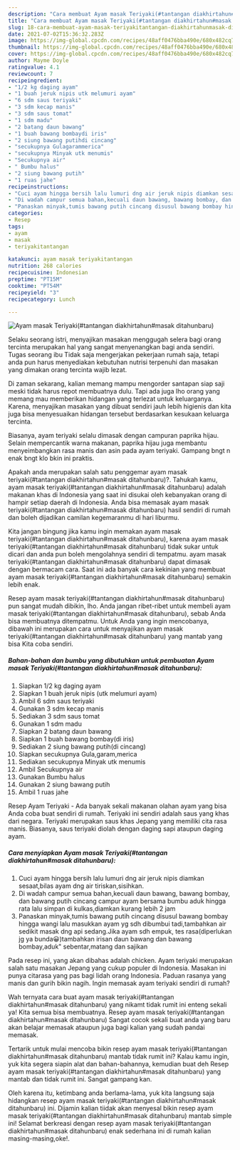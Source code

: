 ```yaml
---
description: "Cara membuat Ayam masak Teriyaki(#tantangan diakhirtahun#masak ditahunbaru) yang enak Untuk Jualan"
title: "Cara membuat Ayam masak Teriyaki(#tantangan diakhirtahun#masak ditahunbaru) yang enak Untuk Jualan"
slug: 18-cara-membuat-ayam-masak-teriyakitantangan-diakhirtahunmasak-ditahunbaru-yang-enak-untuk-jualan
date: 2021-07-02T15:36:32.283Z
image: https://img-global.cpcdn.com/recipes/48aff0476bba490e/680x482cq70/ayam-masak-teriyakitantangan-diakhirtahunmasak-ditahunbaru-foto-resep-utama.jpg
thumbnail: https://img-global.cpcdn.com/recipes/48aff0476bba490e/680x482cq70/ayam-masak-teriyakitantangan-diakhirtahunmasak-ditahunbaru-foto-resep-utama.jpg
cover: https://img-global.cpcdn.com/recipes/48aff0476bba490e/680x482cq70/ayam-masak-teriyakitantangan-diakhirtahunmasak-ditahunbaru-foto-resep-utama.jpg
author: Mayme Doyle
ratingvalue: 4.1
reviewcount: 7
recipeingredient:
- "1/2 kg daging ayam"
- "1 buah jeruk nipis utk melumuri ayam"
- "6 sdm saus teriyaki"
- "3 sdm kecap manis"
- "3 sdm saus tomat"
- "1 sdm madu"
- "2 batang daun bawang"
- "1 buah bawang bombaydi iris"
- "2 siung bawang putihdi cincang"
- "secukupnya Gulagarammerica"
- "secukupnya Minyak utk menumis"
- "Secukupnya air"
- " Bumbu halus"
- "2 siung bawang putih"
- "1 ruas jahe"
recipeinstructions:
- "Cuci ayam hingga bersih lalu lumuri dng air jeruk nipis diamkan sesaat,bilas ayam dng air tiriskan,sisihkan."
- "Di wadah campur semua bahan,kecuali daun bawang, bawang bombay, dan bawang putih cincang campur ayam bersama bumbu aduk hingga rata lalu simpan di kulkas,diamkan kurang lebih 2 jam"
- "Panaskan minyak,tumis bawang putih cincang disusul bawang bombay hingga wangi lalu masukkan ayam yg sdh dibumbui tadi,tambahkan air sedikit masak dng api sedang.Jika ayam sdh empuk, tes rasa(diperlukan jg ya bunda😀)tambahkan irisan daun bawang dan bawang bombay,aduk&#34; sebentar,matang dan sajikan"
categories:
- Resep
tags:
- ayam
- masak
- teriyakitantangan

katakunci: ayam masak teriyakitantangan 
nutrition: 268 calories
recipecuisine: Indonesian
preptime: "PT15M"
cooktime: "PT54M"
recipeyield: "3"
recipecategory: Lunch

---
```



![Ayam masak Teriyaki(#tantangan diakhirtahun#masak ditahunbaru)](https://img-global.cpcdn.com/recipes/48aff0476bba490e/680x482cq70/ayam-masak-teriyakitantangan-diakhirtahunmasak-ditahunbaru-foto-resep-utama.jpg)

Selaku seorang istri, menyajikan masakan menggugah selera bagi orang tercinta merupakan hal yang sangat menyenangkan bagi anda sendiri. Tugas seorang ibu Tidak saja mengerjakan pekerjaan rumah saja, tetapi anda pun harus menyediakan kebutuhan nutrisi terpenuhi dan masakan yang dimakan orang tercinta wajib lezat.

Di zaman  sekarang, kalian memang mampu mengorder santapan siap saji meski tidak harus repot membuatnya dulu. Tapi ada juga lho orang yang memang mau memberikan hidangan yang terlezat untuk keluarganya. Karena, menyajikan masakan yang dibuat sendiri jauh lebih higienis dan kita juga bisa menyesuaikan hidangan tersebut berdasarkan kesukaan keluarga tercinta. 

Biasanya, ayam teriyaki selalu dimasak dengan campuran paprika hijau. Selain mempercantik warna makanan, paprika hijau juga membantu menyeimbangkan rasa manis dan asin pada ayam teriyaki. Gampang bngt n enak bngt klo bkin ini praktis.

Apakah anda merupakan salah satu penggemar ayam masak teriyaki(#tantangan diakhirtahun#masak ditahunbaru)?. Tahukah kamu, ayam masak teriyaki(#tantangan diakhirtahun#masak ditahunbaru) adalah makanan khas di Indonesia yang saat ini disukai oleh kebanyakan orang di hampir setiap daerah di Indonesia. Anda bisa memasak ayam masak teriyaki(#tantangan diakhirtahun#masak ditahunbaru) hasil sendiri di rumah dan boleh dijadikan camilan kegemaranmu di hari liburmu.

Kita jangan bingung jika kamu ingin memakan ayam masak teriyaki(#tantangan diakhirtahun#masak ditahunbaru), karena ayam masak teriyaki(#tantangan diakhirtahun#masak ditahunbaru) tidak sukar untuk dicari dan anda pun boleh mengolahnya sendiri di tempatmu. ayam masak teriyaki(#tantangan diakhirtahun#masak ditahunbaru) dapat dimasak dengan bermacam cara. Saat ini ada banyak cara kekinian yang membuat ayam masak teriyaki(#tantangan diakhirtahun#masak ditahunbaru) semakin lebih enak.

Resep ayam masak teriyaki(#tantangan diakhirtahun#masak ditahunbaru) pun sangat mudah dibikin, lho. Anda jangan ribet-ribet untuk membeli ayam masak teriyaki(#tantangan diakhirtahun#masak ditahunbaru), sebab Anda bisa membuatnya ditempatmu. Untuk Anda yang ingin mencobanya, dibawah ini merupakan cara untuk menyajikan ayam masak teriyaki(#tantangan diakhirtahun#masak ditahunbaru) yang mantab yang bisa Kita coba sendiri.

<!--inarticleads1-->

##### Bahan-bahan dan bumbu yang dibutuhkan untuk pembuatan Ayam masak Teriyaki(#tantangan diakhirtahun#masak ditahunbaru):

1. Siapkan 1/2 kg daging ayam
1. Siapkan 1 buah jeruk nipis (utk melumuri ayam)
1. Ambil 6 sdm saus teriyaki
1. Gunakan 3 sdm kecap manis
1. Sediakan 3 sdm saus tomat
1. Gunakan 1 sdm madu
1. Siapkan 2 batang daun bawang
1. Siapkan 1 buah bawang bombay(di iris)
1. Sediakan 2 siung bawang putih(di cincang)
1. Siapkan secukupnya Gula,garam,merica
1. Sediakan secukupnya Minyak utk menumis
1. Ambil Secukupnya air
1. Gunakan  Bumbu halus
1. Gunakan 2 siung bawang putih
1. Ambil 1 ruas jahe


Resep Ayam Teriyaki - Ada banyak sekali makanan olahan ayam yang bisa Anda coba buat sendiri di rumah. Teriyaki ini sendiri adalah saus yang khas dari negara. Teriyaki merupakan saus khas Jepang yang memiliki cita rasa manis. Biasanya, saus teriyaki diolah dengan daging sapi ataupun daging ayam. 

<!--inarticleads2-->

##### Cara menyiapkan Ayam masak Teriyaki(#tantangan diakhirtahun#masak ditahunbaru):

1. Cuci ayam hingga bersih lalu lumuri dng air jeruk nipis diamkan sesaat,bilas ayam dng air tiriskan,sisihkan.
1. Di wadah campur semua bahan,kecuali daun bawang, bawang bombay, dan bawang putih cincang campur ayam bersama bumbu aduk hingga rata lalu simpan di kulkas,diamkan kurang lebih 2 jam
1. Panaskan minyak,tumis bawang putih cincang disusul bawang bombay hingga wangi lalu masukkan ayam yg sdh dibumbui tadi,tambahkan air sedikit masak dng api sedang.Jika ayam sdh empuk, tes rasa(diperlukan jg ya bunda😀)tambahkan irisan daun bawang dan bawang bombay,aduk&#34; sebentar,matang dan sajikan


Pada resep ini, yang akan dibahas adalah chicken. Ayam teriyaki merupakan salah satu masakan Jepang yang cukup populer di Indonesia. Masakan ini punya citarasa yang pas bagi lidah orang Indonesia. Paduan rasanya yang manis dan gurih bikin nagih. Ingin memasak ayam teriyaki sendiri di rumah? 

Wah ternyata cara buat ayam masak teriyaki(#tantangan diakhirtahun#masak ditahunbaru) yang nikamt tidak rumit ini enteng sekali ya! Kita semua bisa membuatnya. Resep ayam masak teriyaki(#tantangan diakhirtahun#masak ditahunbaru) Sangat cocok sekali buat anda yang baru akan belajar memasak ataupun juga bagi kalian yang sudah pandai memasak.

Tertarik untuk mulai mencoba bikin resep ayam masak teriyaki(#tantangan diakhirtahun#masak ditahunbaru) mantab tidak rumit ini? Kalau kamu ingin, yuk kita segera siapin alat dan bahan-bahannya, kemudian buat deh Resep ayam masak teriyaki(#tantangan diakhirtahun#masak ditahunbaru) yang mantab dan tidak rumit ini. Sangat gampang kan. 

Oleh karena itu, ketimbang anda berlama-lama, yuk kita langsung saja hidangkan resep ayam masak teriyaki(#tantangan diakhirtahun#masak ditahunbaru) ini. Dijamin kalian tiidak akan menyesal bikin resep ayam masak teriyaki(#tantangan diakhirtahun#masak ditahunbaru) mantab simple ini! Selamat berkreasi dengan resep ayam masak teriyaki(#tantangan diakhirtahun#masak ditahunbaru) enak sederhana ini di rumah kalian masing-masing,oke!.

